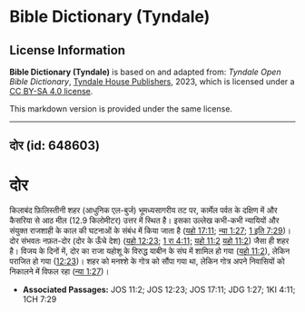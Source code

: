 # Bible Dictionary (Tyndale)

## License Information

**Bible Dictionary (Tyndale)** is based on and adapted from: _Tyndale Open Bible Dictionary_, [Tyndale House Publishers](https://tyndaleopenresources.com/), 2023, which is licensed under a [CC BY-SA 4.0 license](https://creativecommons.org/licenses/by-sa/4.0/legalcode.en).

This markdown version is provided under the same license.



--------------------------------

## दोर (id: 648603)

दोर
===

किलाबंद फ़िलिस्तीनी शहर (आधुनिक एल\-बुर्ज) भूमध्यसागरीय तट पर, कार्मेल पर्वत के दक्षिण में और कैसरिया से आठ मील (12\.9 किलोमीटर) उत्तर में स्थित है। इसका उल्लेख कभी\-कभी न्यायियों और संयुक्त राजशाही के काल की घटनाओं के संबंध में किया जाता है ([यहो 17:11](https://ref.ly/Josh17:11); [न्या 1:27](https://ref.ly/Judg1:27); [1 इति 7:29](https://ref.ly/1Chr7:29))। दोर संभवतः नफ़त\-दोर (दोर के ऊँचे देश) ([यहो 12:23](https://ref.ly/Josh12:23); [1 रा 4:11;](https://ref.ly/1Kgs4:11) [यहो 11:2](https://ref.ly/Josh11:2) [यहो 11:2](https://ref.ly/Josh11:2)) जैसा ही शहर है। विजय के दिनों में, दोर का राजा यहोशू के विरुद्ध याबीन के संघ में शामिल हो गया ([यहो 11:2](https://ref.ly/Josh11:2)), लेकिन पराजित हो गया ([12:23](https://ref.ly/Josh12:23))। शहर को मनश्शे के गोत्र को सौंपा गया था, लेकिन गोत्र अपने निवासियों को निकालने में विफल रहा ([न्या 1:27](https://ref.ly/Judg1:27))।

* **Associated Passages:** JOS 11:2; JOS 12:23; JOS 17:11; JDG 1:27; 1KI 4:11; 1CH 7:29

